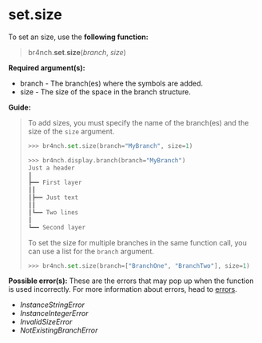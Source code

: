 # set.size

To set an size, use the **following function:**

> br4nch.**set**.**size**(*branch*, *size*)

**Required argument(s):**

- branch - The branch(es) where the symbols are added.
- size - The size of the space in the branch structure.

**Guide:**

> To add sizes, you must specify the name of the branch(es) and the size of the `size` argument.
>
> ```python
> >>> br4nch.set.size(branch="MyBranch", size=1)
> 
> >>> br4nch.display.branch(branch="MyBranch")
> Just a header
> ┃
> ┣━━ First layer
> ┃‎‎‎┃
> ┃‎‎‎┣━━ Just text
> ┃‎‎‎┃
> ┃‎‎‎┗━━ Two lines
> ┃
> ┗━━ Second layer
> ```
>
> To set the size for multiple branches in the same function call, you can use a list for the `branch` argument.
>
> ```python
> >>> br4nch.set.size(branch=["BranchOne", "BranchTwo"], size=1)
> ```

**Possible error(s):**
These are the errors that may pop up when the function is used incorrectly.
For more information about errors, head to [errors](../../guides/errors.md).

- *InstanceStringError*
- *InstanceIntegerError*
- *InvalidSizeError*
- *NotExistingBranchError*

